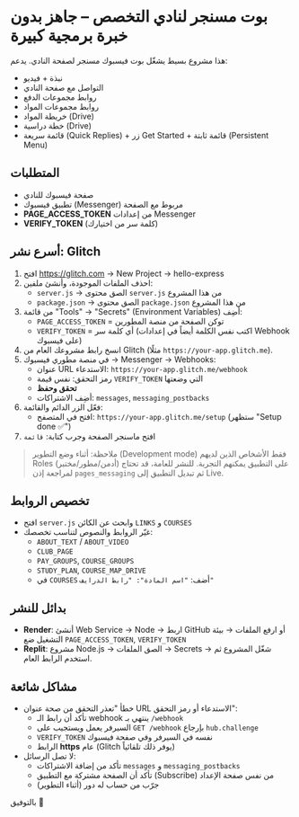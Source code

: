 
# بوت مسنجر لنادي التخصص – جاهز بدون خبرة برمجية كبيرة

هذا مشروع بسيط يشغّل بوت فيسبوك مسنجر لصفحة النادي. يدعم:
- نبذة + فيديو
- التواصل مع صفحة النادي
- روابط مجموعات الدفع
- روابط مجموعات المواد
- خريطة المواد (Drive)
- خطة دراسية (Drive)
- قائمة سريعة (Quick Replies) + زر Get Started + قائمة ثابتة (Persistent Menu)

## المتطلبات
- صفحة فيسبوك للنادي
- تطبيق فيسبوك (Messenger) مربوط مع الصفحة
- **PAGE_ACCESS_TOKEN** من إعدادات Messenger
- **VERIFY_TOKEN** (كلمة سر من اختيارك)

## أسرع نشر: Glitch
1) افتح https://glitch.com → New Project → hello-express  
2) احذف الملفات الموجودة، وأنشئ ملفين:
   - `server.js` → الصق محتوى `server.js` من هذا المشروع
   - `package.json` → الصق محتوى `package.json` من هذا المشروع
3) من قائمة "Tools" → "Secrets" (Environment Variables) أضِف:
   - `PAGE_ACCESS_TOKEN` = توكن الصفحة من منصة المطورين
   - `VERIFY_TOKEN` = أي كلمة سر (اكتب نفس الكلمة أيضاً في إعدادات Webhook على فيسبوك)
4) انسخ رابط مشروعك العام من Glitch (مثلًا `https://your-app.glitch.me`).
5) في منصة مطوري فيسبوك → Messenger → Webhooks:
   - عنوان URL الاستدعاء: `https://your-app.glitch.me/webhook`
   - رمز التحقق: نفس قيمة `VERIFY_TOKEN` التي وضعتها
   - **تحقق وحفظ**
   - أضِف الاشتراكات: `messages`, `messaging_postbacks`
6) فعّل الزر الدائم والقائمة:
   - افتح في المتصفح: `https://your-app.glitch.me/setup` (ستظهر "Setup done ✅")
7) افتح ماسنجر الصفحة وجرب كتابة: `قائمة`

> ملاحظة: أثناء وضع التطوير (Development mode) فقط الأشخاص الذين لديهم Roles (أدمن/مطور/مختبر) على التطبيق يمكنهم التجربة. للنشر للعامة، قد تحتاج لمراجعة إذن `pages_messaging` ثم تبديل التطبيق إلى Live.

## تخصيص الروابط
- افتح `server.js` وابحث عن الكائن `LINKS` و `COURSES`
- غيّر الروابط والنصوص لتناسب تخصصك:
  - `ABOUT_TEXT` / `ABOUT_VIDEO`
  - `CLUB_PAGE`
  - `PAY_GROUPS`, `COURSE_GROUPS`
  - `STUDY_PLAN`, `COURSE_MAP_DRIVE`
  - في `COURSES` أضف: `"اسم المادة": "رابط الدرايف"`

## بدائل للنشر
- **Render**: أنشئ Web Service → Node → اربط GitHub أو ارفع الملفات → بيئة التشغيل ضع `PAGE_ACCESS_TOKEN`, `VERIFY_TOKEN`
- **Replit**: مشروع Node.js → الصق الملفات → Secrets → شغّل المشروع ثم استخدم الرابط العام.

## مشاكل شائعة
- خطأ "تعذر التحقق من صحة عنوان URL الاستدعاء أو رمز التحقق":
  - تأكد أن رابط الـ webhook ينتهي بـ `/webhook`
  - السيرفر يعمل ويستجيب على `GET /webhook` بإرجاع `hub.challenge`
  - `VERIFY_TOKEN` نفسه في السيرفر وفي صفحة فيسبوك
  - الرابط **https** عام (Glitch يوفر ذلك تلقائياً)
- لا تصل الرسائل:
  - تأكد من إضافة الاشتراكات `messages` و `messaging_postbacks`
  - تأكد أن الصفحة مشتركة مع التطبيق (Subscribe) من نفس صفحة الإعداد
  - جرّب من حساب له دور (أثناء التطوير)

بالتوفيق 🌟
